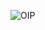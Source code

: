
![OIP](https://user-images.githubusercontent.com/114243691/232896709-a37ecda6-7dd7-4eca-b3a5-163688a93a02.jpeg)
